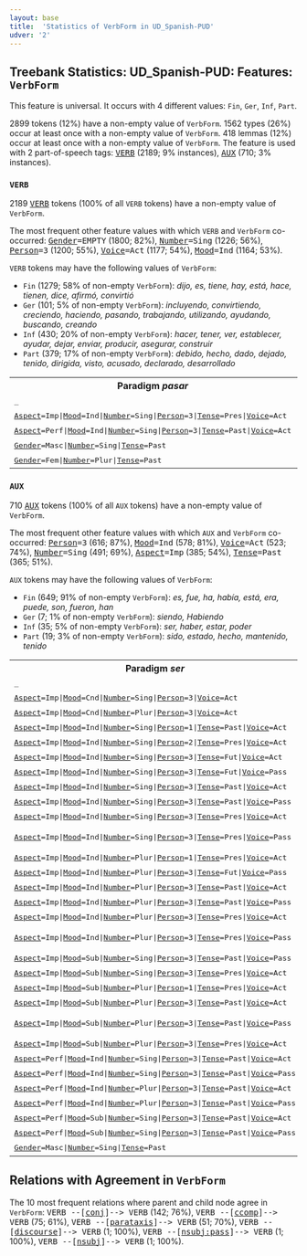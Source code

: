 ```yaml
---
layout: base
title:  'Statistics of VerbForm in UD_Spanish-PUD'
udver: '2'
---
```


## Treebank Statistics: UD_Spanish-PUD: Features: `VerbForm`

This feature is universal.
It occurs with 4 different values: `Fin`, `Ger`, `Inf`, `Part`.

2899 tokens (12%) have a non-empty value of `VerbForm`.
1562 types (26%) occur at least once with a non-empty value of `VerbForm`.
418 lemmas (12%) occur at least once with a non-empty value of `VerbForm`.
The feature is used with 2 part-of-speech tags: <tt><a href="es_pud-pos-VERB.html">VERB</a></tt> (2189; 9% instances), <tt><a href="es_pud-pos-AUX.html">AUX</a></tt> (710; 3% instances).

### `VERB`

2189 <tt><a href="es_pud-pos-VERB.html">VERB</a></tt> tokens (100% of all `VERB` tokens) have a non-empty value of `VerbForm`.

The most frequent other feature values with which `VERB` and `VerbForm` co-occurred: <tt><a href="es_pud-feat-Gender.html">Gender</a></tt><tt>=EMPTY</tt> (1800; 82%), <tt><a href="es_pud-feat-Number.html">Number</a></tt><tt>=Sing</tt> (1226; 56%), <tt><a href="es_pud-feat-Person.html">Person</a></tt><tt>=3</tt> (1200; 55%), <tt><a href="es_pud-feat-Voice.html">Voice</a></tt><tt>=Act</tt> (1177; 54%), <tt><a href="es_pud-feat-Mood.html">Mood</a></tt><tt>=Ind</tt> (1164; 53%).

`VERB` tokens may have the following values of `VerbForm`:

* `Fin` (1279; 58% of non-empty `VerbForm`): <em>dijo, es, tiene, hay, está, hace, tienen, dice, afirmó, convirtió</em>
* `Ger` (101; 5% of non-empty `VerbForm`): <em>incluyendo, convirtiendo, creciendo, haciendo, pasando, trabajando, utilizando, ayudando, buscando, creando</em>
* `Inf` (430; 20% of non-empty `VerbForm`): <em>hacer, tener, ver, establecer, ayudar, dejar, enviar, producir, asegurar, construir</em>
* `Part` (379; 17% of non-empty `VerbForm`): <em>debido, hecho, dado, dejado, tenido, dirigida, visto, acusado, declarado, desarrollado</em>

<table>
  <tr><th>Paradigm <i>pasar</i></th><th><tt>Fin</tt></th><th><tt>Inf</tt></th><th><tt>Part</tt></th><th><tt>Ger</tt></th></tr>
  <tr><td><tt>_</tt></td><td></td><td><em>pasar</em></td><td></td><td><em>pasando</em></td></tr>
  <tr><td><tt><tt><a href="es_pud-feat-Aspect.html">Aspect</a></tt><tt>=Imp</tt>|<tt><a href="es_pud-feat-Mood.html">Mood</a></tt><tt>=Ind</tt>|<tt><a href="es_pud-feat-Number.html">Number</a></tt><tt>=Sing</tt>|<tt><a href="es_pud-feat-Person.html">Person</a></tt><tt>=3</tt>|<tt><a href="es_pud-feat-Tense.html">Tense</a></tt><tt>=Pres</tt>|<tt><a href="es_pud-feat-Voice.html">Voice</a></tt><tt>=Act</tt></tt></td><td><em>pasa</em></td><td></td><td></td><td></td></tr>
  <tr><td><tt><tt><a href="es_pud-feat-Aspect.html">Aspect</a></tt><tt>=Perf</tt>|<tt><a href="es_pud-feat-Mood.html">Mood</a></tt><tt>=Ind</tt>|<tt><a href="es_pud-feat-Number.html">Number</a></tt><tt>=Sing</tt>|<tt><a href="es_pud-feat-Person.html">Person</a></tt><tt>=3</tt>|<tt><a href="es_pud-feat-Tense.html">Tense</a></tt><tt>=Past</tt>|<tt><a href="es_pud-feat-Voice.html">Voice</a></tt><tt>=Act</tt></tt></td><td><em>pasó</em></td><td></td><td></td><td></td></tr>
  <tr><td><tt><tt><a href="es_pud-feat-Gender.html">Gender</a></tt><tt>=Masc</tt>|<tt><a href="es_pud-feat-Number.html">Number</a></tt><tt>=Sing</tt>|<tt><a href="es_pud-feat-Tense.html">Tense</a></tt><tt>=Past</tt></tt></td><td></td><td></td><td><em>pasado</em></td><td></td></tr>
  <tr><td><tt><tt><a href="es_pud-feat-Gender.html">Gender</a></tt><tt>=Fem</tt>|<tt><a href="es_pud-feat-Number.html">Number</a></tt><tt>=Plur</tt>|<tt><a href="es_pud-feat-Tense.html">Tense</a></tt><tt>=Past</tt></tt></td><td></td><td></td><td><em>pasadas</em></td><td></td></tr>
</table>

### `AUX`

710 <tt><a href="es_pud-pos-AUX.html">AUX</a></tt> tokens (100% of all `AUX` tokens) have a non-empty value of `VerbForm`.

The most frequent other feature values with which `AUX` and `VerbForm` co-occurred: <tt><a href="es_pud-feat-Person.html">Person</a></tt><tt>=3</tt> (616; 87%), <tt><a href="es_pud-feat-Mood.html">Mood</a></tt><tt>=Ind</tt> (578; 81%), <tt><a href="es_pud-feat-Voice.html">Voice</a></tt><tt>=Act</tt> (523; 74%), <tt><a href="es_pud-feat-Number.html">Number</a></tt><tt>=Sing</tt> (491; 69%), <tt><a href="es_pud-feat-Aspect.html">Aspect</a></tt><tt>=Imp</tt> (385; 54%), <tt><a href="es_pud-feat-Tense.html">Tense</a></tt><tt>=Past</tt> (365; 51%).

`AUX` tokens may have the following values of `VerbForm`:

* `Fin` (649; 91% of non-empty `VerbForm`): <em>es, fue, ha, había, está, era, puede, son, fueron, han</em>
* `Ger` (7; 1% of non-empty `VerbForm`): <em>siendo, Habiendo</em>
* `Inf` (35; 5% of non-empty `VerbForm`): <em>ser, haber, estar, poder</em>
* `Part` (19; 3% of non-empty `VerbForm`): <em>sido, estado, hecho, mantenido, tenido</em>

<table>
  <tr><th>Paradigm <i>ser</i></th><th><tt>Fin</tt></th><th><tt>Inf</tt></th><th><tt>Part</tt></th><th><tt>Ger</tt></th></tr>
  <tr><td><tt>_</tt></td><td></td><td><em>ser</em></td><td></td><td><em>siendo</em></td></tr>
  <tr><td><tt><tt><a href="es_pud-feat-Aspect.html">Aspect</a></tt><tt>=Imp</tt>|<tt><a href="es_pud-feat-Mood.html">Mood</a></tt><tt>=Cnd</tt>|<tt><a href="es_pud-feat-Number.html">Number</a></tt><tt>=Sing</tt>|<tt><a href="es_pud-feat-Person.html">Person</a></tt><tt>=3</tt>|<tt><a href="es_pud-feat-Voice.html">Voice</a></tt><tt>=Act</tt></tt></td><td><em>sería</em></td><td></td><td></td><td></td></tr>
  <tr><td><tt><tt><a href="es_pud-feat-Aspect.html">Aspect</a></tt><tt>=Imp</tt>|<tt><a href="es_pud-feat-Mood.html">Mood</a></tt><tt>=Cnd</tt>|<tt><a href="es_pud-feat-Number.html">Number</a></tt><tt>=Plur</tt>|<tt><a href="es_pud-feat-Person.html">Person</a></tt><tt>=3</tt>|<tt><a href="es_pud-feat-Voice.html">Voice</a></tt><tt>=Act</tt></tt></td><td><em>serían</em></td><td></td><td></td><td></td></tr>
  <tr><td><tt><tt><a href="es_pud-feat-Aspect.html">Aspect</a></tt><tt>=Imp</tt>|<tt><a href="es_pud-feat-Mood.html">Mood</a></tt><tt>=Ind</tt>|<tt><a href="es_pud-feat-Number.html">Number</a></tt><tt>=Sing</tt>|<tt><a href="es_pud-feat-Person.html">Person</a></tt><tt>=1</tt>|<tt><a href="es_pud-feat-Tense.html">Tense</a></tt><tt>=Past</tt>|<tt><a href="es_pud-feat-Voice.html">Voice</a></tt><tt>=Act</tt></tt></td><td><em>era</em></td><td></td><td></td><td></td></tr>
  <tr><td><tt><tt><a href="es_pud-feat-Aspect.html">Aspect</a></tt><tt>=Imp</tt>|<tt><a href="es_pud-feat-Mood.html">Mood</a></tt><tt>=Ind</tt>|<tt><a href="es_pud-feat-Number.html">Number</a></tt><tt>=Sing</tt>|<tt><a href="es_pud-feat-Person.html">Person</a></tt><tt>=2</tt>|<tt><a href="es_pud-feat-Tense.html">Tense</a></tt><tt>=Pres</tt>|<tt><a href="es_pud-feat-Voice.html">Voice</a></tt><tt>=Act</tt></tt></td><td><em>Tienes</em></td><td></td><td></td><td></td></tr>
  <tr><td><tt><tt><a href="es_pud-feat-Aspect.html">Aspect</a></tt><tt>=Imp</tt>|<tt><a href="es_pud-feat-Mood.html">Mood</a></tt><tt>=Ind</tt>|<tt><a href="es_pud-feat-Number.html">Number</a></tt><tt>=Sing</tt>|<tt><a href="es_pud-feat-Person.html">Person</a></tt><tt>=3</tt>|<tt><a href="es_pud-feat-Tense.html">Tense</a></tt><tt>=Fut</tt>|<tt><a href="es_pud-feat-Voice.html">Voice</a></tt><tt>=Act</tt></tt></td><td><em>será</em></td><td></td><td></td><td></td></tr>
  <tr><td><tt><tt><a href="es_pud-feat-Aspect.html">Aspect</a></tt><tt>=Imp</tt>|<tt><a href="es_pud-feat-Mood.html">Mood</a></tt><tt>=Ind</tt>|<tt><a href="es_pud-feat-Number.html">Number</a></tt><tt>=Sing</tt>|<tt><a href="es_pud-feat-Person.html">Person</a></tt><tt>=3</tt>|<tt><a href="es_pud-feat-Tense.html">Tense</a></tt><tt>=Fut</tt>|<tt><a href="es_pud-feat-Voice.html">Voice</a></tt><tt>=Pass</tt></tt></td><td><em>Será</em></td><td></td><td></td><td></td></tr>
  <tr><td><tt><tt><a href="es_pud-feat-Aspect.html">Aspect</a></tt><tt>=Imp</tt>|<tt><a href="es_pud-feat-Mood.html">Mood</a></tt><tt>=Ind</tt>|<tt><a href="es_pud-feat-Number.html">Number</a></tt><tt>=Sing</tt>|<tt><a href="es_pud-feat-Person.html">Person</a></tt><tt>=3</tt>|<tt><a href="es_pud-feat-Tense.html">Tense</a></tt><tt>=Past</tt>|<tt><a href="es_pud-feat-Voice.html">Voice</a></tt><tt>=Act</tt></tt></td><td><em>era</em></td><td></td><td></td><td></td></tr>
  <tr><td><tt><tt><a href="es_pud-feat-Aspect.html">Aspect</a></tt><tt>=Imp</tt>|<tt><a href="es_pud-feat-Mood.html">Mood</a></tt><tt>=Ind</tt>|<tt><a href="es_pud-feat-Number.html">Number</a></tt><tt>=Sing</tt>|<tt><a href="es_pud-feat-Person.html">Person</a></tt><tt>=3</tt>|<tt><a href="es_pud-feat-Tense.html">Tense</a></tt><tt>=Past</tt>|<tt><a href="es_pud-feat-Voice.html">Voice</a></tt><tt>=Pass</tt></tt></td><td><em>era</em></td><td></td><td></td><td></td></tr>
  <tr><td><tt><tt><a href="es_pud-feat-Aspect.html">Aspect</a></tt><tt>=Imp</tt>|<tt><a href="es_pud-feat-Mood.html">Mood</a></tt><tt>=Ind</tt>|<tt><a href="es_pud-feat-Number.html">Number</a></tt><tt>=Sing</tt>|<tt><a href="es_pud-feat-Person.html">Person</a></tt><tt>=3</tt>|<tt><a href="es_pud-feat-Tense.html">Tense</a></tt><tt>=Pres</tt>|<tt><a href="es_pud-feat-Voice.html">Voice</a></tt><tt>=Act</tt></tt></td><td><em>es</em></td><td></td><td></td><td></td></tr>
  <tr><td><tt><tt><a href="es_pud-feat-Aspect.html">Aspect</a></tt><tt>=Imp</tt>|<tt><a href="es_pud-feat-Mood.html">Mood</a></tt><tt>=Ind</tt>|<tt><a href="es_pud-feat-Number.html">Number</a></tt><tt>=Sing</tt>|<tt><a href="es_pud-feat-Person.html">Person</a></tt><tt>=3</tt>|<tt><a href="es_pud-feat-Tense.html">Tense</a></tt><tt>=Pres</tt>|<tt><a href="es_pud-feat-Voice.html">Voice</a></tt><tt>=Pass</tt></tt></td><td><em>es, considera</em></td><td></td><td></td><td></td></tr>
  <tr><td><tt><tt><a href="es_pud-feat-Aspect.html">Aspect</a></tt><tt>=Imp</tt>|<tt><a href="es_pud-feat-Mood.html">Mood</a></tt><tt>=Ind</tt>|<tt><a href="es_pud-feat-Number.html">Number</a></tt><tt>=Plur</tt>|<tt><a href="es_pud-feat-Person.html">Person</a></tt><tt>=1</tt>|<tt><a href="es_pud-feat-Tense.html">Tense</a></tt><tt>=Pres</tt>|<tt><a href="es_pud-feat-Voice.html">Voice</a></tt><tt>=Act</tt></tt></td><td><em>somos</em></td><td></td><td></td><td></td></tr>
  <tr><td><tt><tt><a href="es_pud-feat-Aspect.html">Aspect</a></tt><tt>=Imp</tt>|<tt><a href="es_pud-feat-Mood.html">Mood</a></tt><tt>=Ind</tt>|<tt><a href="es_pud-feat-Number.html">Number</a></tt><tt>=Plur</tt>|<tt><a href="es_pud-feat-Person.html">Person</a></tt><tt>=3</tt>|<tt><a href="es_pud-feat-Tense.html">Tense</a></tt><tt>=Fut</tt>|<tt><a href="es_pud-feat-Voice.html">Voice</a></tt><tt>=Pass</tt></tt></td><td><em>serán</em></td><td></td><td></td><td></td></tr>
  <tr><td><tt><tt><a href="es_pud-feat-Aspect.html">Aspect</a></tt><tt>=Imp</tt>|<tt><a href="es_pud-feat-Mood.html">Mood</a></tt><tt>=Ind</tt>|<tt><a href="es_pud-feat-Number.html">Number</a></tt><tt>=Plur</tt>|<tt><a href="es_pud-feat-Person.html">Person</a></tt><tt>=3</tt>|<tt><a href="es_pud-feat-Tense.html">Tense</a></tt><tt>=Past</tt>|<tt><a href="es_pud-feat-Voice.html">Voice</a></tt><tt>=Act</tt></tt></td><td><em>eran</em></td><td></td><td></td><td></td></tr>
  <tr><td><tt><tt><a href="es_pud-feat-Aspect.html">Aspect</a></tt><tt>=Imp</tt>|<tt><a href="es_pud-feat-Mood.html">Mood</a></tt><tt>=Ind</tt>|<tt><a href="es_pud-feat-Number.html">Number</a></tt><tt>=Plur</tt>|<tt><a href="es_pud-feat-Person.html">Person</a></tt><tt>=3</tt>|<tt><a href="es_pud-feat-Tense.html">Tense</a></tt><tt>=Past</tt>|<tt><a href="es_pud-feat-Voice.html">Voice</a></tt><tt>=Pass</tt></tt></td><td><em>eran</em></td><td></td><td></td><td></td></tr>
  <tr><td><tt><tt><a href="es_pud-feat-Aspect.html">Aspect</a></tt><tt>=Imp</tt>|<tt><a href="es_pud-feat-Mood.html">Mood</a></tt><tt>=Ind</tt>|<tt><a href="es_pud-feat-Number.html">Number</a></tt><tt>=Plur</tt>|<tt><a href="es_pud-feat-Person.html">Person</a></tt><tt>=3</tt>|<tt><a href="es_pud-feat-Tense.html">Tense</a></tt><tt>=Pres</tt>|<tt><a href="es_pud-feat-Voice.html">Voice</a></tt><tt>=Act</tt></tt></td><td><em>son</em></td><td></td><td></td><td></td></tr>
  <tr><td><tt><tt><a href="es_pud-feat-Aspect.html">Aspect</a></tt><tt>=Imp</tt>|<tt><a href="es_pud-feat-Mood.html">Mood</a></tt><tt>=Ind</tt>|<tt><a href="es_pud-feat-Number.html">Number</a></tt><tt>=Plur</tt>|<tt><a href="es_pud-feat-Person.html">Person</a></tt><tt>=3</tt>|<tt><a href="es_pud-feat-Tense.html">Tense</a></tt><tt>=Pres</tt>|<tt><a href="es_pud-feat-Voice.html">Voice</a></tt><tt>=Pass</tt></tt></td><td><em>son, consideran</em></td><td></td><td></td><td></td></tr>
  <tr><td><tt><tt><a href="es_pud-feat-Aspect.html">Aspect</a></tt><tt>=Imp</tt>|<tt><a href="es_pud-feat-Mood.html">Mood</a></tt><tt>=Sub</tt>|<tt><a href="es_pud-feat-Number.html">Number</a></tt><tt>=Sing</tt>|<tt><a href="es_pud-feat-Person.html">Person</a></tt><tt>=3</tt>|<tt><a href="es_pud-feat-Tense.html">Tense</a></tt><tt>=Past</tt>|<tt><a href="es_pud-feat-Voice.html">Voice</a></tt><tt>=Pass</tt></tt></td><td><em>fuera</em></td><td></td><td></td><td></td></tr>
  <tr><td><tt><tt><a href="es_pud-feat-Aspect.html">Aspect</a></tt><tt>=Imp</tt>|<tt><a href="es_pud-feat-Mood.html">Mood</a></tt><tt>=Sub</tt>|<tt><a href="es_pud-feat-Number.html">Number</a></tt><tt>=Sing</tt>|<tt><a href="es_pud-feat-Person.html">Person</a></tt><tt>=3</tt>|<tt><a href="es_pud-feat-Tense.html">Tense</a></tt><tt>=Pres</tt>|<tt><a href="es_pud-feat-Voice.html">Voice</a></tt><tt>=Act</tt></tt></td><td><em>sea</em></td><td></td><td></td><td></td></tr>
  <tr><td><tt><tt><a href="es_pud-feat-Aspect.html">Aspect</a></tt><tt>=Imp</tt>|<tt><a href="es_pud-feat-Mood.html">Mood</a></tt><tt>=Sub</tt>|<tt><a href="es_pud-feat-Number.html">Number</a></tt><tt>=Plur</tt>|<tt><a href="es_pud-feat-Person.html">Person</a></tt><tt>=1</tt>|<tt><a href="es_pud-feat-Tense.html">Tense</a></tt><tt>=Pres</tt>|<tt><a href="es_pud-feat-Voice.html">Voice</a></tt><tt>=Act</tt></tt></td><td><em>seamos</em></td><td></td><td></td><td></td></tr>
  <tr><td><tt><tt><a href="es_pud-feat-Aspect.html">Aspect</a></tt><tt>=Imp</tt>|<tt><a href="es_pud-feat-Mood.html">Mood</a></tt><tt>=Sub</tt>|<tt><a href="es_pud-feat-Number.html">Number</a></tt><tt>=Plur</tt>|<tt><a href="es_pud-feat-Person.html">Person</a></tt><tt>=3</tt>|<tt><a href="es_pud-feat-Tense.html">Tense</a></tt><tt>=Past</tt>|<tt><a href="es_pud-feat-Voice.html">Voice</a></tt><tt>=Act</tt></tt></td><td><em>fueran</em></td><td></td><td></td><td></td></tr>
  <tr><td><tt><tt><a href="es_pud-feat-Aspect.html">Aspect</a></tt><tt>=Imp</tt>|<tt><a href="es_pud-feat-Mood.html">Mood</a></tt><tt>=Sub</tt>|<tt><a href="es_pud-feat-Number.html">Number</a></tt><tt>=Plur</tt>|<tt><a href="es_pud-feat-Person.html">Person</a></tt><tt>=3</tt>|<tt><a href="es_pud-feat-Tense.html">Tense</a></tt><tt>=Past</tt>|<tt><a href="es_pud-feat-Voice.html">Voice</a></tt><tt>=Pass</tt></tt></td><td><em>fueran, pudieran</em></td><td></td><td></td><td></td></tr>
  <tr><td><tt><tt><a href="es_pud-feat-Aspect.html">Aspect</a></tt><tt>=Imp</tt>|<tt><a href="es_pud-feat-Mood.html">Mood</a></tt><tt>=Sub</tt>|<tt><a href="es_pud-feat-Number.html">Number</a></tt><tt>=Plur</tt>|<tt><a href="es_pud-feat-Person.html">Person</a></tt><tt>=3</tt>|<tt><a href="es_pud-feat-Tense.html">Tense</a></tt><tt>=Pres</tt>|<tt><a href="es_pud-feat-Voice.html">Voice</a></tt><tt>=Act</tt></tt></td><td><em>sean</em></td><td></td><td></td><td></td></tr>
  <tr><td><tt><tt><a href="es_pud-feat-Aspect.html">Aspect</a></tt><tt>=Perf</tt>|<tt><a href="es_pud-feat-Mood.html">Mood</a></tt><tt>=Ind</tt>|<tt><a href="es_pud-feat-Number.html">Number</a></tt><tt>=Sing</tt>|<tt><a href="es_pud-feat-Person.html">Person</a></tt><tt>=3</tt>|<tt><a href="es_pud-feat-Tense.html">Tense</a></tt><tt>=Past</tt>|<tt><a href="es_pud-feat-Voice.html">Voice</a></tt><tt>=Act</tt></tt></td><td><em>fue</em></td><td></td><td></td><td></td></tr>
  <tr><td><tt><tt><a href="es_pud-feat-Aspect.html">Aspect</a></tt><tt>=Perf</tt>|<tt><a href="es_pud-feat-Mood.html">Mood</a></tt><tt>=Ind</tt>|<tt><a href="es_pud-feat-Number.html">Number</a></tt><tt>=Sing</tt>|<tt><a href="es_pud-feat-Person.html">Person</a></tt><tt>=3</tt>|<tt><a href="es_pud-feat-Tense.html">Tense</a></tt><tt>=Past</tt>|<tt><a href="es_pud-feat-Voice.html">Voice</a></tt><tt>=Pass</tt></tt></td><td><em>fue</em></td><td></td><td></td><td></td></tr>
  <tr><td><tt><tt><a href="es_pud-feat-Aspect.html">Aspect</a></tt><tt>=Perf</tt>|<tt><a href="es_pud-feat-Mood.html">Mood</a></tt><tt>=Ind</tt>|<tt><a href="es_pud-feat-Number.html">Number</a></tt><tt>=Plur</tt>|<tt><a href="es_pud-feat-Person.html">Person</a></tt><tt>=3</tt>|<tt><a href="es_pud-feat-Tense.html">Tense</a></tt><tt>=Past</tt>|<tt><a href="es_pud-feat-Voice.html">Voice</a></tt><tt>=Act</tt></tt></td><td><em>fueron</em></td><td></td><td></td><td></td></tr>
  <tr><td><tt><tt><a href="es_pud-feat-Aspect.html">Aspect</a></tt><tt>=Perf</tt>|<tt><a href="es_pud-feat-Mood.html">Mood</a></tt><tt>=Ind</tt>|<tt><a href="es_pud-feat-Number.html">Number</a></tt><tt>=Plur</tt>|<tt><a href="es_pud-feat-Person.html">Person</a></tt><tt>=3</tt>|<tt><a href="es_pud-feat-Tense.html">Tense</a></tt><tt>=Past</tt>|<tt><a href="es_pud-feat-Voice.html">Voice</a></tt><tt>=Pass</tt></tt></td><td><em>fueron</em></td><td></td><td></td><td></td></tr>
  <tr><td><tt><tt><a href="es_pud-feat-Aspect.html">Aspect</a></tt><tt>=Perf</tt>|<tt><a href="es_pud-feat-Mood.html">Mood</a></tt><tt>=Sub</tt>|<tt><a href="es_pud-feat-Number.html">Number</a></tt><tt>=Sing</tt>|<tt><a href="es_pud-feat-Person.html">Person</a></tt><tt>=3</tt>|<tt><a href="es_pud-feat-Tense.html">Tense</a></tt><tt>=Past</tt>|<tt><a href="es_pud-feat-Voice.html">Voice</a></tt><tt>=Act</tt></tt></td><td><em>hubiera</em></td><td></td><td></td><td></td></tr>
  <tr><td><tt><tt><a href="es_pud-feat-Aspect.html">Aspect</a></tt><tt>=Perf</tt>|<tt><a href="es_pud-feat-Mood.html">Mood</a></tt><tt>=Sub</tt>|<tt><a href="es_pud-feat-Number.html">Number</a></tt><tt>=Sing</tt>|<tt><a href="es_pud-feat-Person.html">Person</a></tt><tt>=3</tt>|<tt><a href="es_pud-feat-Tense.html">Tense</a></tt><tt>=Past</tt>|<tt><a href="es_pud-feat-Voice.html">Voice</a></tt><tt>=Pass</tt></tt></td><td><em>hubiera</em></td><td></td><td></td><td></td></tr>
  <tr><td><tt><tt><a href="es_pud-feat-Gender.html">Gender</a></tt><tt>=Masc</tt>|<tt><a href="es_pud-feat-Number.html">Number</a></tt><tt>=Sing</tt>|<tt><a href="es_pud-feat-Tense.html">Tense</a></tt><tt>=Past</tt></tt></td><td></td><td></td><td><em>sido</em></td><td></td></tr>
</table>

## Relations with Agreement in `VerbForm`

The 10 most frequent relations where parent and child node agree in `VerbForm`:
<tt>VERB --[<tt><a href="es_pud-dep-conj.html">conj</a></tt>]--> VERB</tt> (142; 76%),
<tt>VERB --[<tt><a href="es_pud-dep-ccomp.html">ccomp</a></tt>]--> VERB</tt> (75; 61%),
<tt>VERB --[<tt><a href="es_pud-dep-parataxis.html">parataxis</a></tt>]--> VERB</tt> (51; 70%),
<tt>VERB --[<tt><a href="es_pud-dep-discourse.html">discourse</a></tt>]--> VERB</tt> (1; 100%),
<tt>VERB --[<tt><a href="es_pud-dep-nsubj-pass.html">nsubj:pass</a></tt>]--> VERB</tt> (1; 100%),
<tt>VERB --[<tt><a href="es_pud-dep-nsubj.html">nsubj</a></tt>]--> VERB</tt> (1; 100%).


